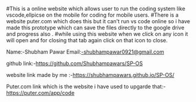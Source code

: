 #This is a online website which allows user to run the coding system like vscode,ellpicse on the mobile for coding for mobile users. 
#There is a website puter.com which does this but it can't run vs code online so i have made this prototype which can save the files directly to the google drive and progress also .
#while using this website when we click on any icon it will open and for closing that tab again click on that icon to close.

Name:-Shubham Pawar 
Email:-shubhampawar0921@gmail.com

github link:-https://github.com/Shubhampawars/SP-OS


website link made by me :-https://shubhampawars.github.io/SP-OS/


Puter.com link which is the website i have used to upgarde that:- https://puter.com/app/code

